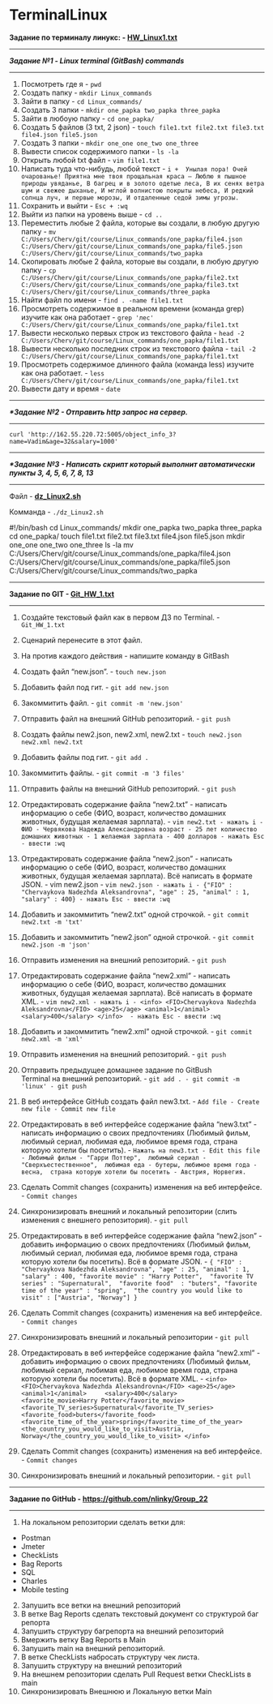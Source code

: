 # TerminalLinux
**Задание по терминалу линукс: - [HW_Linux1.txt](https://github.com/nlinky/TerminalLinux/blob/main/HW_Linux1.txt)**
__________________________________________________________________________________
**_Задание №1 - Linux terminal (GitBash) commands_**
__________________________________________________________________________________
1. Посмотреть где я - `pwd`
2. Создать папку - `mkdir Linux_commands`
3. Зайти в папку - `cd Linux_commands/`
4. Создать 3 папки - `mkdir one_papka two_papka three_papka`
5. Зайти в любоую папку - `cd one_papka/`
6. Создать 5 файлов (3 txt, 2 json) - `touch file1.txt file2.txt file3.txt file4.json file5.json`
7. Создать 3 папки - `mkdir one_one one_two one_three`
8. Вывести список содержимого папки - `ls -la`
9. Открыть любой txt файл - `vim file1.txt`
10. Написать туда что-нибудь, любой текст - ```i + 
Унылая пора! Очей очарованье!
Приятна мне твоя прощальная краса —
Люблю я пышное природы увяданье,
В багрец и в золото одетые леса,
В их сенях ветра шум и свежее дыханье,
И мглой волнистою покрыты небеса,
И редкий солнца луч, и первые морозы,
И отдаленные седой зимы угрозы.```
11. Сохранить и выйти - `Esc + :wq`
12. Выйти из папки на уровень выше - `cd ..`
13. Переместить любые 2 файла, которые вы создали, в любую другую папку -  ```mv C:/Users/Cherv/git/course/Linux_commands/one_papka/file4.json C:/Users/Cherv/git/course/Linux_commands/one_papka/file5.json C:/Users/Cherv/git/course/Linux_commands/two_papka```
14. Cкопировать любые 2 файла, которые вы создали, в любую другую папку - ```cp C:/Users/Cherv/git/course/Linux_commands/one_papka/file2.txt C:/Users/Cherv/git/course/Linux_commands/one_papka/file3.txt C:/Users/Cherv/git/course/Linux_commands/three_papka```
15. Найти файл по имени - `find . -name file1.txt`
16. Просмотреть содержимое в реальном времени (команда grep) изучите как она работает - `grep 'лес' C:/Users/Cherv/git/course/Linux_commands/one_papka/file1.txt`
17. Вывести несколько первых строк из текстового файла - `head -2 C:/Users/Cherv/git/course/Linux_commands/one_papka/file1.txt`
18. Вывести несколько последних строк из текстового файла - `tail -2 C:/Users/Cherv/git/course/Linux_commands/one_papka/file1.txt`
19. Просмотреть содержимое длинного файла (команда less) изучите как она работает. - `less C:/Users/Cherv/git/course/Linux_commands/one_papka/file1.txt`
20. Вывести дату и время - `date`
__________________________________________________________________________________
**_*Задание №2 - Отправить http запрос на сервер._**
__________________________________________________________________________________
`curl 'http://162.55.220.72:5005/object_info_3?name=Vadim&age=32&salary=1000'`
__________________________________________________________________________________
**_*Задание №3 - Написать скрипт который выполнит автоматически пункты 3, 4, 5, 6, 7, 8, 13_**
__________________________________________________________________________________
Файл - **[dz_Linux2.sh](https://github.com/nlinky/TerminalLinux/blob/main/HW_Linux2.sh)**

Комманда - `./dz_Linux2.sh`

#!/bin/bash
cd Linux_commands/
mkdir one_papka two_papka three_papka
cd one_papka/
touch file1.txt file2.txt file3.txt file4.json file5.json
mkdir one_one one_two one_three
ls -la
mv C:/Users/Cherv/git/course/Linux_commands/one_papka/file4.json C:/Users/Cherv/git/course/Linux_commands/one_papka/file5.json C:/Users/Cherv/git/course/Linux_commands/two_papka
__________________________________________________________________________________
**Задание по GIT - [Git_HW_1.txt](https://github.com/nlinky/TerminalLinux/blob/main/Git_HW_1.txt)**
__________________________________________________________________________________
 1. Создайте текстовый файл как в первом ДЗ по Terminal.    - `Git_HW_1.txt`
 2. Сценарий перенесите в этот файл.
 3. На против каждого действия - напишите команду в GitBash
 4. Создать файл “new.json”.                                - `touch new.json`

 5. Добавить файл под гит.                                  - `git add new.json`

 6. Закоммитить файл.                                       - `git commit -m 'new.json'`

 7. Отправить файл на внешний GitHub репозиторий.           - `git push`

 8. Создать файлы new2.json, new2.xml, new2.txt             - `touch new2.json new2.xml new2.txt`

 9. Добавить файлы под гит.                                 - `git add .`

 10. Закоммитить файлы.                                     - `git commit -m '3 files'`

 11. Отправить файлы на внешний GitHub репозиторий.         - `git push`

 12. Отредактировать содержание файла “new2.txt” - написать 
информацию о себе (ФИО, возраст, количество домашних 
животных, будущая желаемая зарплата).                       - ```vim new2.txt
                                                            - нажать i
                                                            - ФИО - Червякова Надежда Александровна
                                                              возраст - 25 лет
                                                              количество домашних животных - 1
                                                              желаемая зарплата - 400 долларов
                                                            - нажать Esc
                                                            - ввести :wq```
     
 13. Отредактировать содержание файла “new2.json” - написать 
информацию о себе (ФИО, возраст, количество домашних 
животных, будущая желаемая зарплата). 
Всё написать в формате JSON. - vim new2.json                - ```vim new2.json
                                                            - нажать i
                                                            - {"FIO" : "Chervaykova Nadezhda Aleksandrovna",
                                                               "age" : 25,
                                                               "animal" : 1,
                                                               "salary" : 400}
                                                            - нажать Esc
                                                            - ввести :wq```

 14. Добавить и закоммитить “new2.txt” одной строчкой.      - `git commit new2.txt -m 'txt'`

 15. Добавить и закоммитить “new2.json” одной строчкой.     - `git commit new2.json -m 'json'`

 16. Отправить изменения на внешний репозиторий.            - `git push`

 17. Отредактировать содержание файла “new2.xml” - написать 
информацию о себе (ФИО, возраст, количество домашних 
животных, будущая желаемая зарплата). 
Всё написать в формате XML.                                 - ```vim new2.xml
                                                            - нажать i
                                                            - <info>
                                                              	<FIO>Chervaykova Nadezhda Aleksandrovna</FIO>
                                                                <age>25</age>
                                                                <animal>1</animal>
                                                                <salary>400</salary>
                                                              </info> 
                                                            - нажать Esc
                                                            - ввести :wq```

 18. Добавить и закоммитить “new2.xml” одной строчкой.      - `git commit new2.xml -m 'xml'`


 19. Отправить изменения на внешний репозиторий.            - `git push`

 20. Отправить предыдущее домашнее задание по GitBush       
Terminal на внешний репозиторий.                            - ```git add .
                                                            - git commit -m 'linux'
                                                            - git push```

 21. В веб интерфейсе GitHub создать файл new3.txt.         - ```Add file
							    - Create new file
							    - Commit new file```

 22. Отредактировать в веб интерфейсе содержание 
файла “new3.txt” - написать информацию о своих 
предпочтениях (Любимый фильм, любимый сериал, 
любимая еда, любимое время года, страна 
которую хотели бы посетить).				    - ```Нажать на new3.txt
							    - Edit this file
							    - Любимый фильм - "Гарри Поттер", 
							      любимый сериал - "Сверхъестественное", 
							      любимая еда - бутеры,
							      любимое время года - весна, 
							      страна которую хотели бы посетить - Австрия, Норвегия.```

 23. Сделать Commit changes (сохранить) изменения на 
веб интерфейсе.						    - `Commit changes`

 24. Синхронизировать внешний и локальный репозитории 
(слить изменения с внешнего репозитория).		    - `git pull`
 
 25. Отредактировать в веб интерфейсе содержание файла 
“new2.json” - добавить информацию о своих предпочтениях 
(Любимый фильм, любимый сериал, любимая еда, 
любимое время года, страна которую хотели бы посетить). 
Всё в формате JSON.					    - ```{
  								"FIO" : "Chervaykova Nadezhda Aleksandrovna",
 								"age" : 25,
  								"animal" : 1,
  								"salary" : 400,
  								"favorite movie" : "Harry Potter", 
  								"favorite TV series" : "Supernatural", 
  								"favorite food"  : "buters",
  								"favorite time of the year" : "spring", 
  								"the country you would like to visit" : ["Austria", "Norway"]
							      }```

 26. Сделать Commit changes (сохранить) изменения 
на веб интерфейсе.				            - `Commit changes`

 27. Синхронизировать внешний и локальный репозитории 	    - `git pull`

 28. Отредактировать в веб интерфейсе содержание файла 
“new2.xml” - добавить информацию о своих предпочтениях 
(Любимый фильм, любимый сериал, любимая еда, 
любимое время года, страна которую хотели бы посетить). 
Всё в формате XML.					    - ```<info>
								<FIO>Chervaykova Nadezhda Aleksandrovna</FIO>
        							<age>25</age>
        							<animal>1</animal>    
								<salary>400</salary>	
								<favorite_movie>Harry Potter</favorite_movie>
								<favorite_TV_series>Supernatural</favorite_TV_series>
								<favorite_food>buters</favorite_food>
								<favorite_time_of_the_year>spring</favorite_time_of_the_year> 
								<the_country_you_would_like_to_visit>Austria, Norway</the_country_you_would_like_to_visit>
							      </info>```

 29. Сделать Commit changes (сохранить) изменения 
на веб интерфейсе.	    			            - `Commit changes`

 30. Синхронизировать внешний и локальный репозитории.	    - `git pull`
__________________________________________________________________________________
**Задание по GitHub - https://github.com/nlinky/Group_22**
__________________________________________________________________________________
1. На локальном репозитории сделать ветки для:
- Postman
- Jmeter
- CheckLists
- Bag Reports
- SQL
- Charles
- Mobile testing

2. Запушить все ветки на внешний репозиторий
3. В ветке Bag Reports сделать текстовый документ со структурой баг репорта
4. Запушить структуру багрепорта на внешний репозиторий
5. Вмержить ветку Bag Reports в Main
6. Запушить main на внешний репозиторий.
7. В ветке CheckLists набросать структуру чек листа.
8. Запушить структуру на внешний репозиторий
9. На внешнем репозитории сделать Pull Request ветки CheckLists в main
10. Синхронизировать Внешнюю и Локальную ветки Main